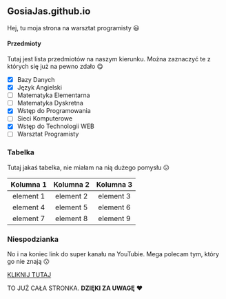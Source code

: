 ## GosiaJas.github.io

Hej, tu moja strona na warsztat programisty :smiley:

#### Przedmioty

Tutaj jest lista przedmiotów na naszym kierunku. Można zaznaczyć te z których się już na pewno zdało :yum:

- [x] Bazy Danych
- [x] Język Angielski
- [ ] Matematyka Elementarna
- [ ] Matematyka Dyskretna
- [x] Wstęp do Programowania
- [ ] Sieci Komputerowe
- [x] Wstęp do Technologii WEB
- [ ] Warsztat Programisty

### Tabelka

Tutaj jakaś tabelka, nie miałam na nią dużego pomysłu :confused:

| Kolumna 1 | Kolumna 2 | Kolumna 3 |
|     :----:      |     :----:      |     :----:      |
| element 1 | element 2 | element 3 |
| element 4 | element 5 | element 6 |
| element 7 | element 8 | element 9 |

### Niespodzianka 

No i na koniec link do super kanału na YouTubie. Mega polecam tym, który go nie znają :kissing:

[KLIKNIJ TUTAJ](https://www.youtube.com/channel/UCFaMz8vtEJW-KuAqf7KALTg)

TO JUŻ CAŁA STRONKA. **DZIĘKI ZA UWAGĘ** :heart:
